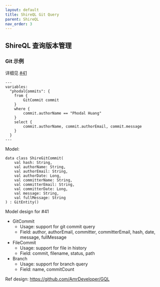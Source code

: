```yaml
---
layout: default
title: ShireQL Git Query
parent: ShireQL
nav_order: 3
---
```



## ShireQL 查询版本管理

### Git 示例

详细见 [#41](https://github.com/phodal/shire/issues/41)

```shire
---
variables:
  "phodalCommits": {
    from {
        GitCommit commit
    }
    where {
        commit.authorName == "Phodal Huang"
    }
    select {
        commit.authorName, commit.authorEmail, commit.message
    }
  }
---
```

Model:

```
data class ShireGitCommit(
    val hash: String,
    val authorName: String,
    val authorEmail: String,
    val authorDate: Long,
    val committerName: String,
    val committerEmail: String,
    val committerDate: Long,
    val message: String,
    val fullMessage: String
) : GitEntity()
```

Model design for #41

- GitCommit
    - Usage: support for git commit query
    - Field: author, authorEmail, committer, committerEmail, hash, date, message, fullMessage
- FileCommit
    - Usage: support for file in history
    - Field: commit, filename, status, path
- Branch
    - Usage: support for branch query
    - Field: name, commitCount

Ref design: https://github.com/AmrDeveloper/GQL
